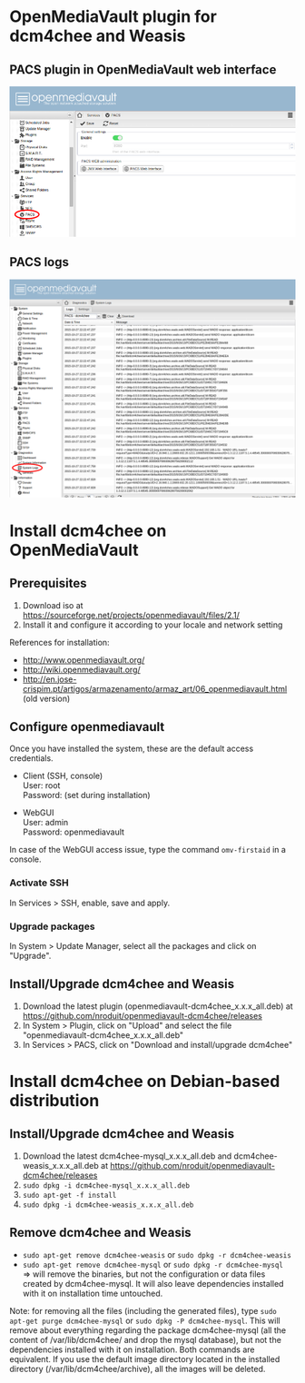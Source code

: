 # OpenMediaVault plugin for dcm4chee and Weasis #

## PACS plugin in OpenMediaVault web interface ##
![OpenMediaVault PACS plugin](openmediavault1.png)

## PACS logs ##
![OpenMediaVault PACS logger](openmediavault2.png)

# Install dcm4chee on OpenMediaVault #

## Prerequisites ##
1. Download iso at https://sourceforge.net/projects/openmediavault/files/2.1/
1. Install it and configure it according to your locale and network setting

References for installation:

* http://www.openmediavault.org/
* http://wiki.openmediavault.org/
* http://en.jose-crispim.pt/artigos/armazenamento/armaz_art/06_openmediavault.html (old version)

## Configure openmediavault ##
Once you have installed the system, these are the default access credentials.

* Client (SSH, console)   
  User: root   
  Password: (set during installation)

* WebGUI   
  User: admin   
  Password: openmediavault   

In case of the WebGUI access issue, type the command `omv-firstaid` in a console.

### Activate SSH ###
In Services > SSH, enable, save and apply. 

### Upgrade packages ###
In System > Update Manager, select all the packages and click on "Upgrade".

## Install/Upgrade dcm4chee and Weasis ##
1. Download the latest plugin (openmediavault-dcm4chee_x.x.x_all.deb) at https://github.com/nroduit/openmediavault-dcm4chee/releases
1. In System > Plugin, click on "Upload" and select the file "openmediavault-dcm4chee_x.x.x_all.deb"
1. In Services > PACS, click on "Download and install/upgrade dcm4chee"

# Install dcm4chee on Debian-based distribution #

## Install/Upgrade dcm4chee and Weasis ##

1. Download the latest dcm4chee-mysql_x.x.x_all.deb and dcm4chee-weasis_x.x.x_all.deb at https://github.com/nroduit/openmediavault-dcm4chee/releases
1. `sudo dpkg -i dcm4chee-mysql_x.x.x_all.deb`
1. `sudo apt-get -f install`
1. `sudo dpkg -i dcm4chee-weasis_x.x.x_all.deb`

## Remove dcm4chee and Weasis ##

* `sudo apt-get remove dcm4chee-weasis` or `sudo dpkg -r dcm4chee-weasis`
* `sudo apt-get remove dcm4chee-mysql` or `sudo dpkg -r dcm4chee-mysql`      
  => will remove the binaries, but not the configuration or data files created by dcm4chee-mysql. It will also leave dependencies installed with it on installation time untouched.
  
  
Note: for removing all the files (including the generated files), type `sudo apt-get purge dcm4chee-mysql` or `sudo dpkg -P dcm4chee-mysql`. This will remove about everything regarding the package dcm4chee-mysql (all the content of /var/lib/dcm4chee/ and drop the mysql database), but not the dependencies installed with it on installation. Both commands are equivalent. If you use the default image directory located in the installed directory (/var/lib/dcm4chee/archive), all the images will be deleted.
